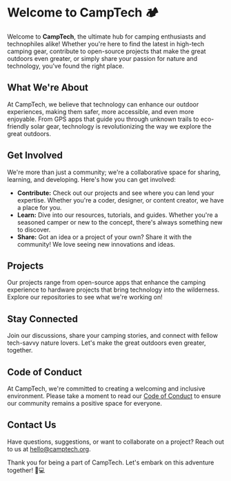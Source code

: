 # Welcome to CampTech 🏕️

Welcome to **CampTech**, the ultimate hub for camping enthusiasts and technophiles alike! Whether you're here to find the latest in high-tech camping gear, contribute to open-source projects that make the great outdoors even greater, or simply share your passion for nature and technology, you've found the right place.

## What We're About

At CampTech, we believe that technology can enhance our outdoor experiences, making them safer, more accessible, and even more enjoyable. From GPS apps that guide you through unknown trails to eco-friendly solar gear, technology is revolutionizing the way we explore the great outdoors.

## Get Involved

We're more than just a community; we're a collaborative space for sharing, learning, and developing. Here's how you can get involved:

- **Contribute:** Check out our projects and see where you can lend your expertise. Whether you're a coder, designer, or content creator, we have a place for you.
- **Learn:** Dive into our resources, tutorials, and guides. Whether you're a seasoned camper or new to the concept, there's always something new to discover.
- **Share:** Got an idea or a project of your own? Share it with the community! We love seeing new innovations and ideas.

## Projects

Our projects range from open-source apps that enhance the camping experience to hardware projects that bring technology into the wilderness. Explore our repositories to see what we're working on!

## Stay Connected

Join our discussions, share your camping stories, and connect with fellow tech-savvy nature lovers. Let's make the great outdoors even greater, together.

## Code of Conduct

At CampTech, we're committed to creating a welcoming and inclusive environment. Please take a moment to read our [Code of Conduct](CODE_OF_CONDUCT.md) to ensure our community remains a positive space for everyone.

## Contact Us

Have questions, suggestions, or want to collaborate on a project? Reach out to us at [hello@camptech.org](mailto:hello@camptech.org).

Thank you for being a part of CampTech. Let's embark on this adventure together! 🌲💻



<!--

**Here are some ideas to get you started:**

🙋‍♀️ A short introduction - what is your organization all about?
🌈 Contribution guidelines - how can the community get involved?
👩‍💻 Useful resources - where can the community find your docs? Is there anything else the community should know?
🍿 Fun facts - what does your team eat for breakfast?
🧙 Remember, you can do mighty things with the power of [Markdown](https://docs.github.com/github/writing-on-github/getting-started-with-writing-and-formatting-on-github/basic-writing-and-formatting-syntax)
-->
